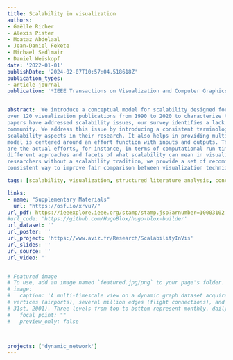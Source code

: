 ```yaml
---
title: Scalability in visualization
authors:
- Gaëlle Richer
- Alexis Pister
- Moataz Abdelaal
- Jean-Daniel Fekete
- Michael Sedlmair
- Daniel Weiskopf
date: '2022-01-01'
publishDate: '2024-02-07T10:57:04.518618Z'
publication_types:
- article-journal
publication: '*IEEE Transactions on Visualization and Computer Graphics*'


abstract: 'We introduce a conceptual model for scalability designed for visualization research. With this model, we systematically analyze
over 120 visualization publications from 1990 to 2020 to characterize the different notions of scalability in these works. While many
papers have addressed scalability issues, our survey identifies a lack of consistency in the use of the term in the visualization research
community. We address this issue by introducing a consistent terminology meant to help visualization researchers better characterize the
scalability aspects in their research. It also helps in providing multiple methods for supporting the claim that a work is “scalable.” Our
model is centered around an effort function with inputs and outputs. The inputs are the problem size and resources, whereas the outputs
are the actual efforts, for instance, in terms of computational run time or visual clutter. We select representative examples to illustrate
different approaches and facets of what scalability can mean in visualization literature. Finally, targeting the diverse crowd of visualization
researchers without a scalability tradition, we provide a set of recommendations for how scalability can be presented in a clear and
consistent way to improve fair comparison between visualization techniques and systems and foster reproducibility.'

tags: [scalability, visualization, structured literature analysis, conceptual framework]

links:
- name: "Supplementary Materials"
  url: "https://osf.io/xrvu7/"
url_pdf: https://ieeexplore.ieee.org/stamp/stamp.jsp?arnumber=10003102
#url_code: 'https://github.com/HugoBlox/hugo-blox-builder'
url_dataset: ''
url_poster: ''
url_project: 'https://www.aviz.fr/Research/ScalabilityInVis'
url_slides: ''
url_source: ''
url_video: ''


# Featured image
# To use, add an image named `featured.jpg/png` to your page's folder. 
# image:
#   caption: 'A multi-timescale view on a dynamic graph dataset acquired from the US domestic flight database consisting of several hundred
# vertices (airports), several million edges (flight connections), and more than one million time steps (from January 1st, 2000 to December
# 31st, 2001). Three levels from top to bottom represent monthly, daily, and hourly patterns, respectively'
#   focal_point: ""
#   preview_only: false



projects: ['dynamic_network']
---
```

